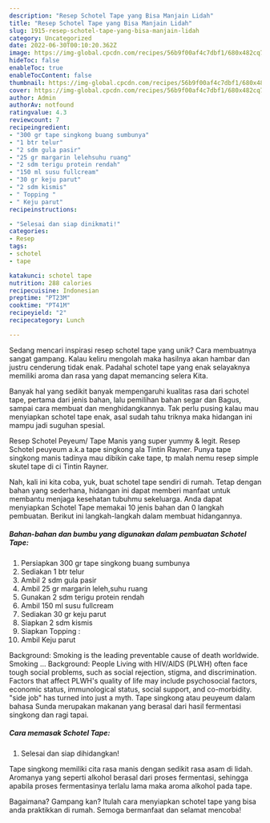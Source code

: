 ```yaml
---
description: "Resep Schotel Tape yang Bisa Manjain Lidah"
title: "Resep Schotel Tape yang Bisa Manjain Lidah"
slug: 1915-resep-schotel-tape-yang-bisa-manjain-lidah
category: Uncategorized
date: 2022-06-30T00:10:20.362Z
image: https://img-global.cpcdn.com/recipes/56b9f00af4c7dbf1/680x482cq70/schotel-tape-foto-resep-utama.jpg
hideToc: false
enableToc: true
enableTocContent: false
thumbnail: https://img-global.cpcdn.com/recipes/56b9f00af4c7dbf1/680x482cq70/schotel-tape-foto-resep-utama.jpg
cover: https://img-global.cpcdn.com/recipes/56b9f00af4c7dbf1/680x482cq70/schotel-tape-foto-resep-utama.jpg
author: Admin
authorAv: notfound
ratingvalue: 4.3
reviewcount: 7
recipeingredient:
- "300 gr tape singkong buang sumbunya"
- "1 btr telur"
- "2 sdm gula pasir"
- "25 gr margarin lelehsuhu ruang"
- "2 sdm terigu protein rendah"
- "150 ml susu fullcream"
- "30 gr keju parut"
- "2 sdm kismis"
- " Topping "
- " Keju parut"
recipeinstructions:

- "Selesai dan siap dinikmati!"
categories:
- Resep
tags:
- schotel
- tape

katakunci: schotel tape 
nutrition: 288 calories
recipecuisine: Indonesian
preptime: "PT23M"
cooktime: "PT41M"
recipeyield: "2"
recipecategory: Lunch

---
```





Sedang mencari inspirasi resep schotel tape yang unik? Cara membuatnya sangat gampang. Kalau keliru mengolah maka hasilnya akan hambar dan justru cenderung tidak enak. Padahal schotel tape yang enak selayaknya memiliki aroma dan rasa yang dapat memancing selera Kita.





Banyak hal yang sedikit banyak mempengaruhi kualitas rasa dari schotel tape, pertama dari jenis bahan, lalu pemilihan bahan segar dan Bagus, sampai cara membuat dan menghidangkannya. Tak perlu pusing kalau mau menyiapkan schotel tape enak,      asal sudah tahu triknya maka hidangan ini mampu jadi suguhan spesial.














Resep Schotel Peyeum/ Tape Manis yang super yummy &amp; legit. Resep Schotel peuyeum a.k.a tape singkong ala Tintin Rayner. Punya tape singkong manis tadinya mau dibikin cake tape, tp malah nemu resep simple skutel tape di ci Tintin Rayner.






Nah, kali ini kita coba, yuk, buat schotel tape sendiri di rumah. Tetap dengan bahan yang sederhana, hidangan ini dapat memberi manfaat untuk membantu menjaga kesehatan tubuhmu sekeluarga. Anda dapat menyiapkan Schotel Tape memakai 10 jenis bahan dan 0 langkah pembuatan. Berikut ini langkah-langkah dalam membuat hidangannya.

<!--inarticleads1-->

##### Bahan-bahan dan bumbu yang digunakan dalam pembuatan Schotel Tape:

1. Persiapkan 300 gr tape singkong buang sumbunya
1. Sediakan 1 btr telur
1. Ambil 2 sdm gula pasir
1. Ambil 25 gr margarin leleh,suhu ruang
1. Gunakan 2 sdm terigu protein rendah
1. Ambil 150 ml susu fullcream
1. Sediakan 30 gr keju parut
1. Siapkan 2 sdm kismis
1. Siapkan  Topping :
1. Ambil  Keju parut


Background: Smoking is the leading preventable cause of death worldwide. Smoking … Background: People Living with HIV/AIDS (PLWH) often face tough social problems, such as social rejection, stigma, and discrimination. Factors that affect PLWH&#39;s quality of life may include psychosocial factors, economic status, immunological status, social support, and co-morbidity. &#34;side job&#34; has turned into just a myth. Tape singkong atau peuyeum dalam bahasa Sunda merupakan makanan yang berasal dari hasil fermentasi singkong dan ragi tapai. 

<!--inarticleads2-->

##### Cara memasak Schotel Tape:


1. Selesai dan siap dihidangkan!

Tape singkong memiliki cita rasa manis dengan sedikit rasa asam di lidah. Aromanya yang seperti alkohol berasal dari proses fermentasi, sehingga apabila proses fermentasinya terlalu lama maka aroma alkohol pada tape. 

Bagaimana? Gampang kan? Itulah cara menyiapkan schotel tape yang bisa anda praktikkan di rumah. Semoga bermanfaat dan selamat mencoba!
